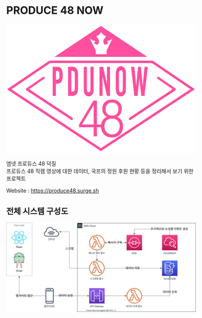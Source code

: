 # PRODUCE 48 NOW

![pdunow48](resources/now_logo/type1.jpg)

엠넷 프로듀스 48 덕질  
프로듀스 48 직캠 영상에 대한 데이터, 국프의 정원 후원 현황 등을 정리해서 보기 위한 프로젝트

Website : https://produce48.surge.sh

## 전체 시스템 구성도

![전체 시스템 구성도](/docs/diagram.svg)